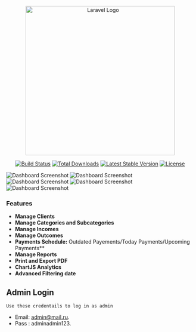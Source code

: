 <p align="center"><a href="https://laravel.com" target="_blank"><img src="https://raw.githubusercontent.com/laravel/art/master/logo-lockup/5%20SVG/2%20CMYK/1%20Full%20Color/laravel-logolockup-cmyk-red.svg" width="400" alt="Laravel Logo"></a></p>

<p align="center">
<a href="https://github.com/laravel/framework/actions"><img src="https://github.com/laravel/framework/workflows/tests/badge.svg" alt="Build Status"></a>
<a href="https://packagist.org/packages/laravel/framework"><img src="https://img.shields.io/packagist/dt/laravel/framework" alt="Total Downloads"></a>
<a href="https://packagist.org/packages/laravel/framework"><img src="https://img.shields.io/packagist/v/laravel/framework" alt="Latest Stable Version"></a>
<a href="https://packagist.org/packages/laravel/framework"><img src="https://img.shields.io/packagist/l/laravel/framework" alt="License"></a>
</p>

 ![Dashboard Screenshot](https://i.postimg.cc/KjrFby4C/Screenshot-2025-05-08-152623.png)
 ![Dashboard Screenshot](https://i.postimg.cc/59HyhHhm/Screenshot-2025-05-07-212412.png)
 ![Dashboard Screenshot](https://i.postimg.cc/hPPy4B0M/Screenshot-2025-05-07-215634.png)
 ![Dashboard Screenshot](https://i.postimg.cc/QdnVnVW3/Screenshot-2025-05-09-160413.png)
 ![Dashboard Screenshot](https://i.postimg.cc/c4DD1K9j/Screenshot-2025-05-09-183048.png)
 
### Features
- **Manage Clients** 
- **Manage Categories and Subcategories** 
- **Manage Incomes**
- **Manage Outcomes**
- **Payments Schedule:** Outdated Payements/Today Payments/Upcoming Payments**
- **Manage Reports** 
- **Print and Export PDF** 
- **ChartJS Analytics** 
- **Advanced Filtering date**

## Admin Login
`Use these credentails to log in as admin`

- Email: admin@mail.ru.
- Pass : adminadmin123.


